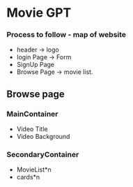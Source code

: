 # Movie GPT

### Process to follow - map of website
* header -> logo
* login Page -> Form
* SignUp Page
* Browse Page -> movie list.

## Browse page
### MainContainer
* Video Title
* Video Background
### SecondaryContainer
* MovieList*n
* cards*n  